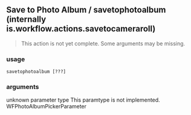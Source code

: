 
## Save to Photo Album / savetophotoalbum (internally is.workflow.actions.savetocameraroll)

> This action is not yet complete. Some arguments may be missing.

### usage
`savetophotoalbum [???]`

### arguments
unknown parameter type This paramtype is not implemented. WFPhotoAlbumPickerParameter
